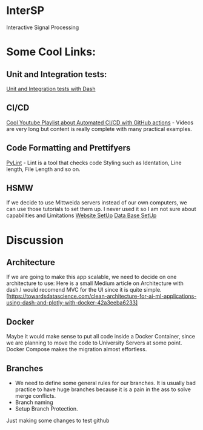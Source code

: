 # InterSP
Interactive Signal Processing

# Some Cool Links: 

## Unit and Integration tests: 
[Unit and Integration tests with Dash](https://dash.plotly.com/testing)

## CI/CD
[Cool Youtube Playlist about Automated CI/CD with GitHub actions](https://www.youtube.com/playlist?list=PLArH6NjfKsUhvGHrpag7SuPumMzQRhUKY) - Videos are very long but content is really complete with many practical examples. 

## Code Formatting and Prettifyers
[PyLint](https://pypi.org/project/pylint/) - Lint is a tool that checks code Styling such as Identation, Line length, File Length and so on.

## HSMW 
If we decide to use Mittweida servers instead of our own computers, we can use those tutorials to set them up. I never used it so I am not sure about capabilities and Limitations
[Website SetUp](https://wiki.hs-mittweida.de/de/Eigene_Webseite)
[Data Base SetUp](https://wiki.hs-mittweida.de/de/Eigene_Datenbank)

# Discussion

## Architecture
If we are going to make this app scalable, we need to decide on one architecture to use: Here is a small Medium article on Architecture with dash.I would recomend MVC for the UI since it is quite simple.
[https://towardsdatascience.com/clean-architecture-for-ai-ml-applications-using-dash-and-plotly-with-docker-42a3eeba6233]

## Docker
Maybe it would make sense to put all code inside a Docker Container, since we are planning to move the code to University Servers at some point. Docker Compose makes the migration almost effortless. 

## Branches
- We need to define some general rules for our branches. It is usually bad practice to have huge branches because it is a pain in the ass to solve merge conflicts.
- Branch naming
- Setup Branch Protection.

Just making some changes to test github
